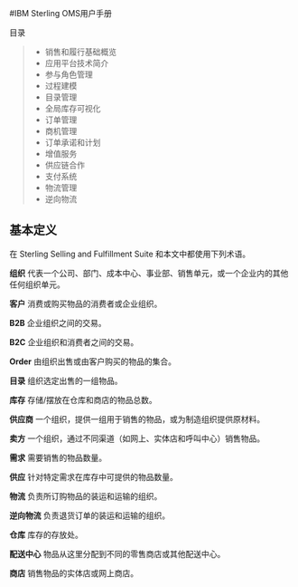 #IBM Sterling OMS用户手册

目录

> * 销售和履行基础概览
> * 应用平台技术简介
> * 参与角色管理
> * 过程建模
> * 目录管理
> * 全局库存可视化
> * 订单管理
> * 商机管理
> * 订单承诺和计划
> * 增值服务
> * 供应链合作
> * 支付系统
> * 物流管理
> * 逆向物流

## 基本定义
在 Sterling Selling and Fulfillment Suite 和本文中都使用下列术语。

<b>组织</b> 代表一个公司、部门、成本中心、事业部、销售单元，或一个企业内的其他任何组织单元。

<b>客户</b> 消费或购买物品的消费者或企业组织。

<b>B2B</b>
企业组织之间的交易。

<b>B2C</b>
企业组织和消费者之间的交易。

<b>Order</b>
由组织出售或由客户购买的物品的集合。

<b>目录</b>
组织选定出售的一组物品。

<b>库存</b>
存储/摆放在仓库和商店的物品总数。

<b>供应商</b>
一个组织，提供一组用于销售的物品，或为制造组织提供原材料。

<b>卖方</b>
一个组织，通过不同渠道（如网上、实体店和呼叫中心）销售物品。

<b>需求</b>
需要销售的物品数量。

<b>供应</b>
针对特定需求在库存中可提供的物品数量。

<b>物流</b>
负责所订购物品的装运和运输的组织。

<b>逆向物流</b>
负责退货订单的装运和运输的组织。

<b>仓库</b>
库存的存放处。

<b>配送中心</b>
物品从这里分配到不同的零售商店或其他配送中心。

<b>商店</b>
销售物品的实体店或网上商店。
